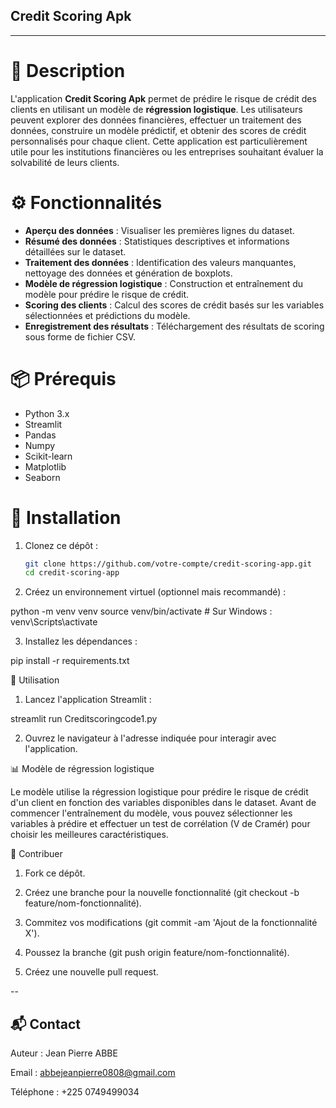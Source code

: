 ## Credit Scoring Apk
---
# 📝 Description
L'application **Credit Scoring Apk** permet de prédire le risque de crédit des clients en utilisant un modèle de **régression logistique**. Les utilisateurs peuvent explorer des données financières, effectuer un traitement des données, construire un modèle prédictif, et obtenir des scores de crédit personnalisés pour chaque client. Cette application est particulièrement utile pour les institutions financières ou les entreprises souhaitant évaluer la solvabilité de leurs clients.

# ⚙️ Fonctionnalités
- **Aperçu des données** : Visualiser les premières lignes du dataset.
- **Résumé des données** : Statistiques descriptives et informations détaillées sur le dataset.
- **Traitement des données** : Identification des valeurs manquantes, nettoyage des données et génération de boxplots.
- **Modèle de régression logistique** : Construction et entraînement du modèle pour prédire le risque de crédit.
- **Scoring des clients** : Calcul des scores de crédit basés sur les variables sélectionnées et prédictions du modèle.
- **Enregistrement des résultats** : Téléchargement des résultats de scoring sous forme de fichier CSV.

# 📦 Prérequis
- Python 3.x
- Streamlit
- Pandas
- Numpy
- Scikit-learn
- Matplotlib
- Seaborn

# 🔧 Installation

1. Clonez ce dépôt :

   ```bash
   git clone https://github.com/votre-compte/credit-scoring-app.git
   cd credit-scoring-app

2. Créez un environnement virtuel (optionnel mais recommandé) :

python -m venv venv
source venv/bin/activate  # Sur Windows : venv\Scripts\activate


3. Installez les dépendances :

pip install -r requirements.txt



🚀 Utilisation

1. Lancez l'application Streamlit :

streamlit run Creditscoringcode1.py


2. Ouvrez le navigateur à l'adresse indiquée pour interagir avec l'application.



📊 Modèle de régression logistique

Le modèle utilise la régression logistique pour prédire le risque de crédit d'un client en fonction des variables disponibles dans le dataset. Avant de commencer l'entraînement du modèle, vous pouvez sélectionner les variables à prédire et effectuer un test de corrélation (V de Cramér) pour choisir les meilleures caractéristiques.

🔄 Contribuer

1. Fork ce dépôt.


2. Créez une branche pour la nouvelle fonctionnalité (git checkout -b feature/nom-fonctionnalité).


3. Commitez vos modifications (git commit -am 'Ajout de la fonctionnalité X').


4. Poussez la branche (git push origin feature/nom-fonctionnalité).


5. Créez une nouvelle pull request.


--
## 📬 Contact

Auteur : Jean Pierre ABBE

Email : abbejeanpierre0808@gmail.com

Téléphone : +225 0749499034
